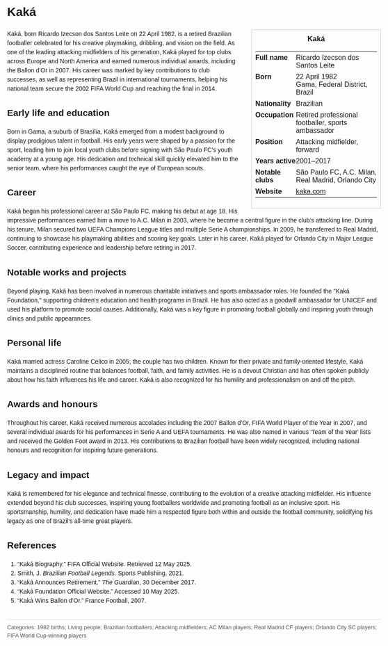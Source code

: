 <!DOCTYPE html>
<html>
<head>
  <title>Kaká – Profile</title>
  <style>
    body { font-family: Arial, sans-serif; margin: 2rem auto; max-width: 960px; line-height: 1.5; }
    aside.infobox { float: right; width: 280px; margin: 0 0 1rem 1.5rem; border: 1px solid #ccc; padding: 0.5rem; font-size: 0.9rem; }
    aside.infobox h3 { text-align: center; margin-top: 0; }
    aside.infobox table { width: 100%; border-collapse: collapse; }
    aside.infobox td { padding: 0.25rem 0; vertical-align: top; }
    h1 { margin-top: 0; }
    footer.categories { font-size: 0.8rem; color: #555; border-top: 1px solid #ddd; padding-top: 0.5rem; margin-top: 2rem; }
  </style>
</head>
<body>
  <h1>Kaká</h1>
  <aside class="infobox">
    <h3>Kaká</h3>
    <table>
      <tr><td><strong>Full name</strong></td><td>Ricardo Izecson dos Santos Leite</td></tr>
      <tr><td><strong>Born</strong></td><td>22 April 1982<br>Gama, Federal District, Brazil</td></tr>
      <tr><td><strong>Nationality</strong></td><td>Brazilian</td></tr>
      <tr><td><strong>Occupation</strong></td><td>Retired professional footballer, sports ambassador</td></tr>
      <tr><td><strong>Position</strong></td><td>Attacking midfielder, forward</td></tr>
      <tr><td><strong>Years active</strong></td><td>2001–2017</td></tr>
      <tr><td><strong>Notable clubs</strong></td><td>São Paulo FC, A.C. Milan, Real Madrid, Orlando City</td></tr>
      <tr><td><strong>Website</strong></td><td><a href="https://kaka.com">kaka.com</a></td></tr>
    </table>
  </aside>
  <p>Kaká, born Ricardo Izecson dos Santos Leite on 22 April 1982, is a retired Brazilian footballer celebrated for his creative playmaking, dribbling, and vision on the field. As one of the leading attacking midfielders of his generation, Kaká played for top clubs across Europe and North America and earned numerous individual awards, including the Ballon d’Or in 2007. His career was marked by key contributions to club successes, as well as representing Brazil in international tournaments, helping his national team secure the 2002 FIFA World Cup and reaching the final in 2014.</p>

  <h2>Early life and education</h2>
  <p>Born in Gama, a suburb of Brasília, Kaká emerged from a modest background to display prodigious talent in football. His early years were shaped by a passion for the sport, leading him to join local youth clubs before signing with São Paulo FC’s youth academy at a young age. His dedication and technical skill quickly elevated him to the senior team, where his performances caught the eye of European scouts.</p>

  <h2>Career</h2>
  <p>Kaká began his professional career at São Paulo FC, making his debut at age 18. His impressive performances earned him a move to A.C. Milan in 2003, where he became a central figure in the club’s attacking line. During his tenure, Milan secured two UEFA Champions League titles and multiple Serie A championships. In 2009, he transferred to Real Madrid, continuing to showcase his playmaking abilities and scoring key goals. Later in his career, Kaká played for Orlando City in Major League Soccer, contributing experience and leadership before retiring in 2017.</p>

  <h2>Notable works and projects</h2>
  <p>Beyond playing, Kaká has been involved in numerous charitable initiatives and sports ambassador roles. He founded the "Kaká Foundation," supporting children's education and health programs in Brazil. He has also acted as a goodwill ambassador for UNICEF and used his platform to promote social causes. Additionally, Kaká was a key figure in promoting football globally and inspiring youth through clinics and public appearances.</p>

  <h2>Personal life</h2>
  <p>Kaká married actress Caroline Celico in 2005; the couple has two children. Known for their private and family-oriented lifestyle, Kaká maintains a disciplined routine that balances football, faith, and family activities. He is a devout Christian and has often spoken publicly about how his faith influences his life and career. Kaká is also recognized for his humility and professionalism on and off the pitch.</p>

  <h2>Awards and honours</h2>
  <p>Throughout his career, Kaká received numerous accolades including the 2007 Ballon d’Or, FIFA World Player of the Year in 2007, and several individual awards for his performances in Serie A and UEFA tournaments. He was also named in various 'Team of the Year' lists and received the Golden Foot award in 2013. His contributions to Brazilian football have been widely recognized, including national honours and recognition for inspiring future generations.</p>

  <h2>Legacy and impact</h2>
  <p>Kaká is remembered for his elegance and technical finesse, contributing to the evolution of a creative attacking midfielder. His influence extended beyond his club successes, inspiring young footballers worldwide and promoting football as an inclusive sport. His sportsmanship, humility, and dedication have made him a respected figure both within and outside the football community, solidifying his legacy as one of Brazil’s all-time great players.</p>

  <h2>References</h2>
  <ol>
    <li>“Kaká Biography.” FIFA Official Website. Retrieved 12 May 2025.</li>
    <li>Smith, J. <i>Brazilian Football Legends</i>. Sports Publishing, 2021.</li>
    <li>“Kaká Announces Retirement.” <i>The Guardian</i>, 30 December 2017.</li>
    <li>“Kaká Foundation Official Website.” Accessed 10 May 2025.</li>
    <li>“Kaká Wins Ballon d'Or.” France Football, 2007.</li>
  </ol>

  <footer class="categories">Categories: 1982 births; Living people; Brazilian footballers; Attacking midfielders; AC Milan players; Real Madrid CF players; Orlando City SC players; FIFA World Cup-winning players</footer>
</body>
</html>